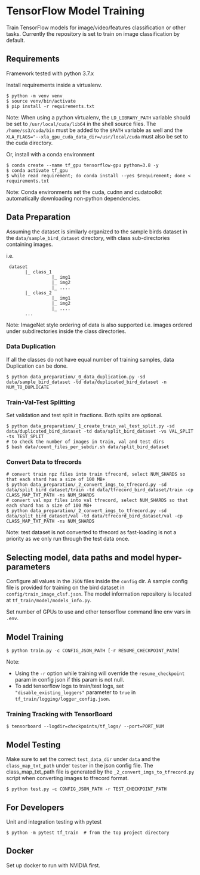 # TensorFlow Model Training

Train TensorFlow models for image/video/features classification or other tasks. Currently the repository is set to train on image classification by default.

## Requirements

Framework tested with python 3.7.x

Install requirements inside a virtualenv.

```shell
$ python -m venv venv
$ source venv/bin/activate
$ pip install -r requirements.txt
```

Note: When using a python virtualenv, the `LD_LIBRARY_PATH` variable should be set to `/usr/local/cuda/lib64` in the shell source files. The `/home/ss3/cuda/bin` must be added to the `$PATH` variable as well and the `XLA_FLAGS="--xla_gpu_cuda_data_dir=/usr/local/cuda` must also be set to the cuda directory.

Or, install with a conda environment

```shell
$ conda create --name tf_gpu tensorflow-gpu python=3.8 -y
$ conda activate tf_gpu
$ while read requirement; do conda install --yes $requirement; done < requirements.txt
```

Note: Conda environments set the cuda, cudnn and cudatoolkit automatically downloading non-python dependencies.

## Data Preparation

Assuming the dataset is similarly organized to the sample birds dataset in the `data/sample_bird_dataset` directory, with class sub-directories containing images.

i.e.

     dataset
           |_ class_1
                     |_ img1
                     |_ img2
                     |_ ....
           |_ class_2
                     |_ img1
                     |_ img2
                     |_ ....
           ...

Note: ImageNet style ordering of data is also supported i.e. images ordered under subdirectories inside the class directories.

### Data Duplication

If all the classes do not have equal number of training samples, data Duplication can be done.

```shell
$ python data_preparation/_0_data_duplication.py -sd data/sample_bird_dataset -td data/duplicated_bird_dataset -n NUM_TO_DUPLICATE
```

### Train-Val-Test Splitting

Set validation and test split in fractions. Both splits are optional.

```shell
$ python data_preparation/_1_create_train_val_test_split.py -sd data/duplicated_bird_dataset -td data/split_bird_dataset -vs VAL_SPLIT -ts TEST_SPLIT
# to check the number of images in train, val and test dirs
$ bash data/count_files_per_subdir.sh data/split_bird_dataset
```

### Convert Data to tfrecords

```shell
# convert train npz files into train tfrecord, select NUM_SHARDS so that each shard has a size of 100 MB+
$ python data_preparation/_2_convert_imgs_to_tfrecord.py -sd data/split_bird_dataset/train -td data/tfrecord_bird_dataset/train -cp CLASS_MAP_TXT_PATH -ns NUM_SHARDS
# convert val npz files into val tfrecord, select NUM_SHARDS so that each shard has a size of 100 MB+
$ python data_preparation/_2_convert_imgs_to_tfrecord.py -sd data/split_bird_dataset/val -td data/tfrecord_bird_dataset/val -cp CLASS_MAP_TXT_PATH -ns NUM_SHARDS
```

Note: test dataset is not converted to tfrecord as fast-loading is not a priority as we only run through the test data once.

## Selecting model, data paths and model hyper-parameters

Configure all values in the `JSON` files inside the `config` dir. A sample config file is provided for training on the bird dataset in `config/train_image_clsf.json`. The model information repository is located at `tf_train/model/models_info.py`.

Set number of GPUs to use and other tensorflow command line env vars in `.env`.

## Model Training

```shell
$ python train.py -c CONFIG_JSON_PATH [-r RESUME_CHECKPOINT_PATH]
```

Note:

-   Using the `-r` option while training will override the `resume_checkpoint` param in config json if this param is not null.
-   To add tensorflow logs to train/test logs, set `"disable_existing_loggers"` parameter to `true` in `tf_train/logging/logger_config.json`.

### Training Tracking with TensorBoard

```shell
$ tensorboard --logdir=checkpoints/tf_logs/ --port=PORT_NUM
```

## Model Testing

Make sure to set the correct `test_data_dir` under `data` and the `class_map_txt_path` under `tester` in the json config file.
The class_map_txt_path file is generated by the `_2_convert_imgs_to_tfrecord.py` script when converting images to tfrecord format.

```shell
$ python test.py -c CONFIG_JSON_PATH -r TEST_CHECKPOINT_PATH
```

## For Developers

Unit and integration testing with pytest

```shell
$ python -m pytest tf_train  # from the top project directory
```

## Docker

Set up docker to run with NVIDIA first.
